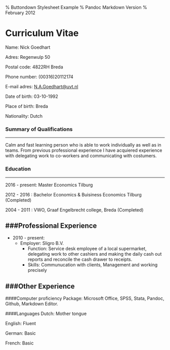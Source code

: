 % Buttondown Stylesheet Example
% Pandoc Markdown Version
% February 2012

Curriculum Vitae
=======

Name: Nick Goedhart

Adres: Regenwulp 50

Postal code: 4822RH Breda

Phone number: (00316)20112174

E-mail adres: N.A.Goedhart@uvt.nl

Date of birth: 03-10-1992

Place of birth: Breda

Nationality: Dutch

### Summary of Qualifications
------
Calm and fast learning person who is able to work individually as well as in teams. From previous professional experience I have acquiered experience with delegating work to co-workers and communicating with costumers.
### Education
-------
2016 - present: Master Economics	    Tilburg

2012 - 2016		 : Bachelor Economics & Buisiness Economics Tilburg (Completed)

2004 - 2011		: VWO, Graaf Engelbrecht college, Breda (Completed)

###Professional Experience
-------
* 2010 - present: 
    - Employer: Sligro B.V.
        - Function: Service desk employee of a local supermarket, delegating work to other cashiers and making the daily cash out reports and reconcile the cash drawer to receipts. 
        - Skills: Communucation with clients, Management and working precisely


###Other Experience
-----
####Computer proficiency
Package:	Microsoft Office, SPSS, Stata, Pandoc, Github, Markdown Editor.

####Languages
Dutch:		Mother tongue

English:	Fluent

German:	Basic

French:	Basic
